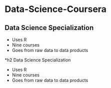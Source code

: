 # Data-Science-Coursera

## Data Science Specialization

* Uses R
* Nine courses
* Goes from raw data to data products

*h2 Data Science Specialization

* Uses R
* Nine courses
* Goes from raw data to data products
